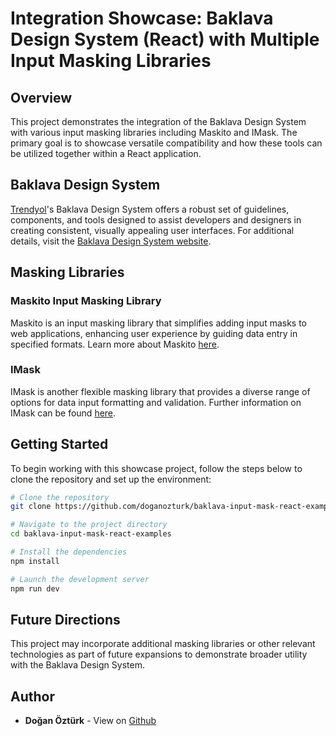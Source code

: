 # Integration Showcase: Baklava Design System (React) with Multiple Input Masking Libraries

## Overview

This project demonstrates the integration of the Baklava Design System with various input masking libraries including Maskito and IMask. The primary goal is to showcase versatile compatibility and how these tools can be utilized together within a React application.

## Baklava Design System

[Trendyol](https://github.com/Trendyol)'s Baklava Design System offers a robust set of guidelines, components, and tools designed to assist developers and designers in creating consistent, visually appealing user interfaces. For additional details, visit the [Baklava Design System website](https://baklava.design).

## Masking Libraries

### Maskito Input Masking Library
Maskito is an input masking library that simplifies adding input masks to web applications, enhancing user experience by guiding data entry in specified formats. Learn more about Maskito [here](https://maskito.dev/getting-started/what-is-maskito).

### IMask
IMask is another flexible masking library that provides a diverse range of options for data input formatting and validation. Further information on IMask can be found [here](https://imask.js.org/).

## Getting Started

To begin working with this showcase project, follow the steps below to clone the repository and set up the environment:

```bash
# Clone the repository
git clone https://github.com/doganozturk/baklava-input-mask-react-examples.git

# Navigate to the project directory
cd baklava-input-mask-react-examples

# Install the dependencies
npm install

# Launch the development server
npm run dev
```

## Future Directions

This project may incorporate additional masking libraries or other relevant technologies as part of future expansions to demonstrate broader utility with the Baklava Design System.

## Author

-  **Doğan Öztürk** - View on [Github](https://github.com/doganozturk)
